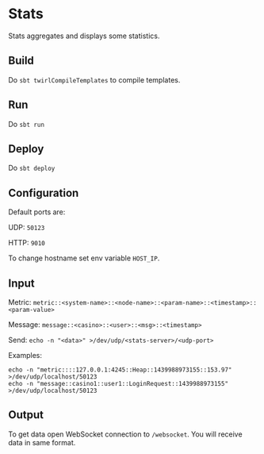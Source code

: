 # Stats

Stats aggregates and displays some statistics.

## Build

Do `sbt twirlCompileTemplates` to compile templates.

## Run

Do `sbt run`

## Deploy

Do `sbt deploy`

## Configuration

Default ports are:

UDP: `50123`

HTTP: `9010`

To change hostname set env variable `HOST_IP`.

## Input

Metric: `metric::<system-name>::<node-name>::<param-name>::<timestamp>::<param-value>`

Message: `message::<casino>::<user>::<msg>::<timestamp>`

Send: `echo -n "<data>" >/dev/udp/<stats-server>/<udp-port>`

Examples:
```
echo -n "metric::::127.0.0.1:4245::Heap::1439988973155::153.97" >/dev/udp/localhost/50123
echo -n "message::casino1::user1::LoginRequest::1439988973155" >/dev/udp/localhost/50123
```

## Output

To get data open WebSocket connection to `/websocket`. You will receive data in same format.
